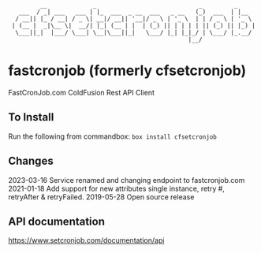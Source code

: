 ```
         __             _                             _         _     
   ___  / _| ___   ___ | |_  ___  _ __  ___   _ __   (_)  ___  | |__  
  / __|| |_ / __| / _ \| __|/ __|| '__|/ _ \ | '_ \  | | / _ \ | '_ \ 
 | (__ |  _|\__ \|  __/| |_| (__ | |  | (_) || | | | | || (_) || |_) |
  \___||_|  |___/ \___| \__|\___||_|   \___/ |_| |_|_/ | \___/ |_.__/ 
                                                   |__/               
```
# fastcronjob (formerly cfsetcronjob)
FastCronJob.com ColdFusion Rest API Client

## To Install
Run the following from commandbox:
`box install cfsetcronjob`

## Changes
2023-03-16 Service renamed and changing endpoint to fastcronjob.com
2021-01-18 Add support for new attributes single instance, retry #, retryAfter & retryFailed.
2019-05-28 Open source release

## API documentation
https://www.setcronjob.com/documentation/api

